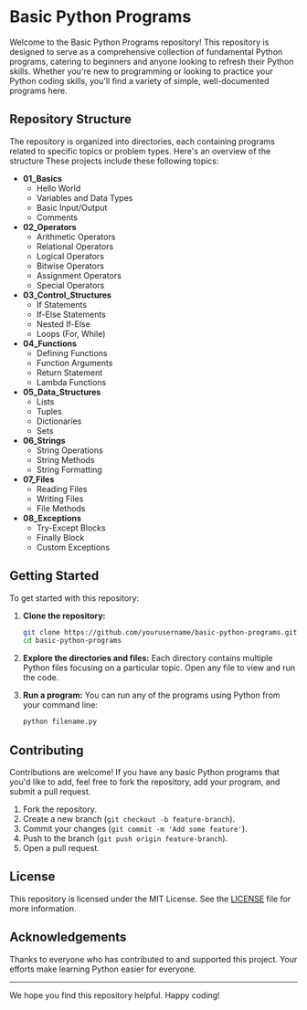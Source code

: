 # Basic Python Programs

Welcome to the Basic Python Programs repository! This repository is designed to serve as a comprehensive collection of fundamental Python programs, catering to beginners and anyone looking to refresh their Python skills. Whether you're new to programming or looking to practice your Python coding skills, you'll find a variety of simple, well-documented programs here.

## Repository Structure

The repository is organized into directories, each containing programs related to specific topics or problem types. Here's an overview of the structure These projects include these following topics:

- **01_Basics**
  - Hello World
  - Variables and Data Types
  - Basic Input/Output
  - Comments
- **02_Operators**
  - Arithmetic Operators
  - Relational Operators
  - Logical Operators
  - Bitwise Operators
  - Assignment Operators
  - Special Operators
- **03_Control_Structures**
  - If Statements
  - If-Else Statements
  - Nested If-Else
  - Loops (For, While)
- **04_Functions**
  - Defining Functions
  - Function Arguments
  - Return Statement
  - Lambda Functions
- **05_Data_Structures**
  - Lists
  - Tuples
  - Dictionaries
  - Sets
- **06_Strings**
  - String Operations
  - String Methods
  - String Formatting
- **07_Files**
  - Reading Files
  - Writing Files
  - File Methods
- **08_Exceptions**
  - Try-Except Blocks
  - Finally Block
  - Custom Exceptions

## Getting Started

To get started with this repository:

1. **Clone the repository:**
   ```bash
   git clone https://github.com/yourusername/basic-python-programs.git
   cd basic-python-programs
   ```

2. **Explore the directories and files:**
   Each directory contains multiple Python files focusing on a particular topic. Open any file to view and run the code.

3. **Run a program:**
   You can run any of the programs using Python from your command line:
   ```bash
   python filename.py
   ```

## Contributing

Contributions are welcome! If you have any basic Python programs that you'd like to add, feel free to fork the repository, add your program, and submit a pull request.

1. Fork the repository.
2. Create a new branch (`git checkout -b feature-branch`).
3. Commit your changes (`git commit -m 'Add some feature'`).
4. Push to the branch (`git push origin feature-branch`).
5. Open a pull request.

## License

This repository is licensed under the MIT License. See the [LICENSE](LICENSE) file for more information.

## Acknowledgements

Thanks to everyone who has contributed to and supported this project. Your efforts make learning Python easier for everyone.

---

We hope you find this repository helpful. Happy coding!
